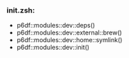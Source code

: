 ### init.zsh:
- p6df::modules::dev::deps()
- p6df::modules::dev::external::brew()
- p6df::modules::dev::home::symlink()
- p6df::modules::dev::init()

